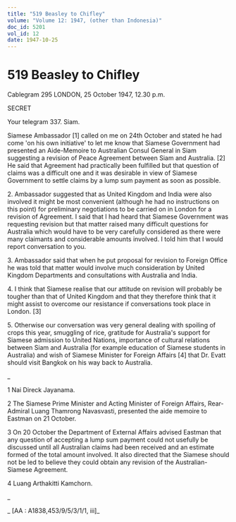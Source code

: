 ```yaml
---
title: "519 Beasley to Chifley"
volume: "Volume 12: 1947, (other than Indonesia)"
doc_id: 5201
vol_id: 12
date: 1947-10-25
---
```


# 519 Beasley to Chifley

Cablegram 295 LONDON, 25 October 1947, 12.30 p.m.

SECRET

Your telegram 337. Siam.

Siamese Ambassador [1] called on me on 24th October and stated he had come 'on his own initiative' to let me know that Siamese Government had presented an Aide-Memoire to Australian Consul General in Siam suggesting a revision of Peace Agreement between Siam and Australia. [2] He said that Agreement had practically been fulfilled but that question of claims was a difficult one and it was desirable in view of Siamese Government to settle claims by a lump sum payment as soon as possible.

2\. Ambassador suggested that as United Kingdom and India were also involved it might be most convenient (although he had no instructions on this point) for preliminary negotiations to be carried on in London for a revision of Agreement. I said that I had heard that Siamese Government was requesting revision but that matter raised many difficult questions for Australia which would have to be very carefully considered as there were many claimants and considerable amounts involved. I told him that I would report conversation to you.

3\. Ambassador said that when he put proposal for revision to Foreign Office he was told that matter would involve much consideration by United Kingdom Departments and consultations with Australia and India.

4\. I think that Siamese realise that our attitude on revision will probably be tougher than that of United Kingdom and that they therefore think that it might assist to overcome our resistance if conversations took place in London. [3]

5\. Otherwise our conversation was very general dealing with spoiling of crops this year, smuggling of rice, gratitude for Australia's support for Siamese admission to United Nations, importance of cultural relations between Siam and Australia (for example education of Siamese students in Australia) and wish of Siamese Minister for Foreign Affairs [4] that Dr. Evatt should visit Bangkok on his way back to Australia.

_

1 Nai Direck Jayanama.

2 The Siamese Prime Minister and Acting Minister of Foreign Affairs, Rear-Admiral Luang Thamrong Navasvasti, presented the aide memoire to Eastman on 21 October.

3 On 20 October the Department of External Affairs advised Eastman that any question of accepting a lump sum payment could not usefully be discussed until all Australian claims had been received and an estimate formed of the total amount involved. It also directed that the Siamese should not be led to believe they could obtain any revision of the Australian-Siamese Agreement.

4 Luang Arthakitti Kamchorn.

_

_ [AA : A1838,453/9/5/3/1/1, iii]_
